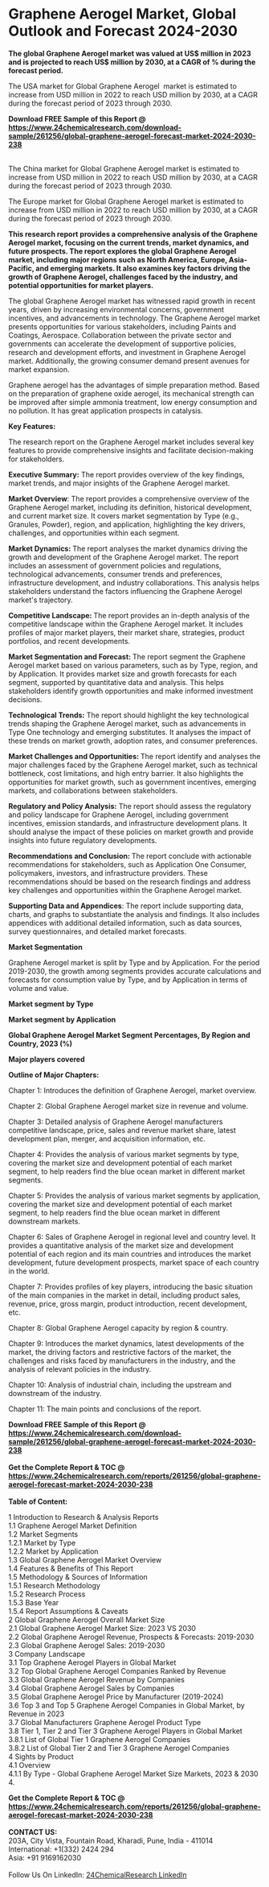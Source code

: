 <h1>Graphene Aerogel Market, Global Outlook and Forecast 2024-2030</h1><p><strong>The global Graphene Aerogel market was valued at US$ million in 2023 and is projected to reach US$ million by 2030, at a CAGR of % during the forecast period.</strong></p><p>
</p><p>The USA market for Global Graphene Aerogel  market is estimated to increase from USD million in 2022 to reach USD million by 2030, at a CAGR during the forecast period of 2023 through 2030.</p><div><b>Download FREE Sample of this Report @ 
            <a href="https://www.24chemicalresearch.com/download-sample/261256/global-graphene-aerogel-forecast-market-2024-2030-238">
            https://www.24chemicalresearch.com/download-sample/261256/global-graphene-aerogel-forecast-market-2024-2030-238</a></b></div><br><p>
</p><p>The China market for Global Graphene Aerogel market is estimated to increase from USD million in 2022 to reach USD million by 2030, at a CAGR during the forecast period of 2023 through 2030.</p><p>
</p><p>The Europe market for Global Graphene Aerogel market is estimated to increase from USD million in 2022 to reach USD million by 2030, at a CAGR during the forecast period of 2023 through 2030.</p><p>
</p><p><strong>This research report provides a comprehensive analysis of the Graphene Aerogel market, focusing on the current trends, market dynamics, and future prospects. The report explores the global Graphene Aerogel market, including major regions such as North America, Europe, Asia-Pacific, and emerging markets. It also examines key factors driving the growth of Graphene Aerogel, challenges faced by the industry, and potential opportunities for market players.</strong></p><p>
The global Graphene Aerogel market has witnessed rapid growth in recent years, driven by increasing environmental concerns, government incentives, and advancements in technology. The Graphene Aerogel market presents opportunities for various stakeholders, including Paints and Coatings, Aerospace. Collaboration between the private sector and governments can accelerate the development of supportive policies, research and development efforts, and investment in Graphene Aerogel market. Additionally, the growing consumer demand present avenues for market expansion.</p><p>
Graphene aerogel has the advantages of simple preparation method. Based on the preparation of graphene oxide aerogel, its mechanical strength can be improved after simple ammonia treatment, low energy consumption and no pollution. It has great application prospects in catalysis.</p><p>
<strong>Key Features:</strong></p><p>
The research report on the Graphene Aerogel market includes several key features to provide comprehensive insights and facilitate decision-making for stakeholders.</p><p>
<strong>Executive Summary:</strong> The report provides overview of the key findings, market trends, and major insights of the Graphene Aerogel market.</p><p>
<strong>Market Overview</strong>: The report provides a comprehensive overview of the Graphene Aerogel market, including its definition, historical development, and current market size. It covers market segmentation by Type (e.g., Granules, Powder), region, and application, highlighting the key drivers, challenges, and opportunities within each segment.</p><p>
<strong>Market Dynamics: </strong>The report analyses the market dynamics driving the growth and development of the Graphene Aerogel market. The report includes an assessment of government policies and regulations, technological advancements, consumer trends and preferences, infrastructure development, and industry collaborations. This analysis helps stakeholders understand the factors influencing the Graphene Aerogel market's trajectory.</p><p>
<strong>Competitive Landscape: </strong>The report provides an in-depth analysis of the competitive landscape within the Graphene Aerogel market. It includes profiles of major market players, their market share, strategies, product portfolios, and recent developments.</p><p>
<strong>Market Segmentation and Forecast: </strong>The report segment the Graphene Aerogel market based on various parameters, such as by Type, region, and by Application. It provides market size and growth forecasts for each segment, supported by quantitative data and analysis. This helps stakeholders identify growth opportunities and make informed investment decisions.</p><p>
<strong>Technological Trends:</strong> The report should highlight the key technological trends shaping the Graphene Aerogel market, such as advancements in Type One technology and emerging substitutes. It analyses the impact of these trends on market growth, adoption rates, and consumer preferences.</p><p>
<strong>Market Challenges and Opportunities: </strong>The report identify and analyses the major challenges faced by the Graphene Aerogel market, such as technical bottleneck, cost limitations, and high entry barrier. It also highlights the opportunities for market growth, such as government incentives, emerging markets, and collaborations between stakeholders.</p><p>
<strong>Regulatory and Policy Analysis:</strong> The report should assess the regulatory and policy landscape for Graphene Aerogel, including government incentives, emission standards, and infrastructure development plans. It should analyse the impact of these policies on market growth and provide insights into future regulatory developments.</p><p>
<strong>Recommendations and Conclusion: </strong>The report conclude with actionable recommendations for stakeholders, such as Application One Consumer, policymakers, investors, and infrastructure providers. These recommendations should be based on the research findings and address key challenges and opportunities within the Graphene Aerogel market.</p><p>
<strong>Supporting Data and Appendices</strong>: The report include supporting data, charts, and graphs to substantiate the analysis and findings. It also includes appendices with additional detailed information, such as data sources, survey questionnaires, and detailed market forecasts.</p><p>
<strong>Market Segmentation</strong></p><p>
Graphene Aerogel market is split by Type and by Application. For the period 2019-2030, the growth among segments provides accurate calculations and forecasts for consumption value by Type, and by Application in terms of volume and value.</p><p>
<strong>Market segment by Type</strong></p><p>
</p><p>
</p><p><strong>Market segment by Application</strong></p><p>
</p><p>
</p><p><strong>Global Graphene Aerogel Market Segment Percentages, By Region and Country, 2023 (%)</strong></p><p>
</p><p>
</p><p><strong>Major players covered</strong></p><p>
</p><p>
</p><p><strong>Outline of Major Chapters:</strong></p><p>
Chapter 1: Introduces the definition of Graphene Aerogel, market overview.</p><p>
Chapter 2: Global Graphene Aerogel market size in revenue and volume.</p><p>
Chapter 3: Detailed analysis of Graphene Aerogel manufacturers competitive landscape, price, sales and revenue market share, latest development plan, merger, and acquisition information, etc.</p><p>
Chapter 4: Provides the analysis of various market segments by type, covering the market size and development potential of each market segment, to help readers find the blue ocean market in different market segments.</p><p>
Chapter 5: Provides the analysis of various market segments by application, covering the market size and development potential of each market segment, to help readers find the blue ocean market in different downstream markets.</p><p>
Chapter 6: Sales of Graphene Aerogel in regional level and country level. It provides a quantitative analysis of the market size and development potential of each region and its main countries and introduces the market development, future development prospects, market space of each country in the world.</p><p>
Chapter 7: Provides profiles of key players, introducing the basic situation of the main companies in the market in detail, including product sales, revenue, price, gross margin, product introduction, recent development, etc.</p><p>
Chapter 8: Global Graphene Aerogel capacity by region &amp; country.</p><p>
Chapter 9: Introduces the market dynamics, latest developments of the market, the driving factors and restrictive factors of the market, the challenges and risks faced by manufacturers in the industry, and the analysis of relevant policies in the industry.</p><p>
Chapter 10: Analysis of industrial chain, including the upstream and downstream of the industry.</p><p>
Chapter 11: The main points and conclusions of the report.</p><div><b>Download FREE Sample of this Report @ 
            <a href="https://www.24chemicalresearch.com/download-sample/261256/global-graphene-aerogel-forecast-market-2024-2030-238">
            https://www.24chemicalresearch.com/download-sample/261256/global-graphene-aerogel-forecast-market-2024-2030-238</a></b></div><br><div><b>Get the Complete Report & TOC @ 
            <a href="https://www.24chemicalresearch.com/reports/261256/global-graphene-aerogel-forecast-market-2024-2030-238">
            https://www.24chemicalresearch.com/reports/261256/global-graphene-aerogel-forecast-market-2024-2030-238</a></b></div><br>
            <b>Table of Content:</b><p>1 Introduction to Research & Analysis Reports<br />
    1.1 Graphene Aerogel Market Definition<br />
    1.2 Market Segments<br />
        1.2.1 Market by Type<br />
        1.2.2 Market by Application<br />
    1.3 Global Graphene Aerogel Market Overview<br />
    1.4 Features & Benefits of This Report<br />
    1.5 Methodology & Sources of Information<br />
        1.5.1 Research Methodology<br />
        1.5.2 Research Process<br />
        1.5.3 Base Year<br />
        1.5.4 Report Assumptions & Caveats<br />
2 Global Graphene Aerogel Overall Market Size<br />
    2.1 Global Graphene Aerogel Market Size: 2023 VS 2030<br />
    2.2 Global Graphene Aerogel Revenue, Prospects & Forecasts: 2019-2030<br />
    2.3 Global Graphene Aerogel Sales: 2019-2030<br />
3 Company Landscape<br />
    3.1 Top Graphene Aerogel Players in Global Market<br />
    3.2 Top Global Graphene Aerogel Companies Ranked by Revenue<br />
    3.3 Global Graphene Aerogel Revenue by Companies<br />
    3.4 Global Graphene Aerogel Sales by Companies<br />
    3.5 Global Graphene Aerogel Price by Manufacturer (2019-2024)<br />
    3.6 Top 3 and Top 5 Graphene Aerogel Companies in Global Market, by Revenue in 2023<br />
    3.7 Global Manufacturers Graphene Aerogel Product Type<br />
    3.8 Tier 1, Tier 2 and Tier 3 Graphene Aerogel Players in Global Market<br />
        3.8.1 List of Global Tier 1 Graphene Aerogel Companies<br />
        3.8.2 List of Global Tier 2 and Tier 3 Graphene Aerogel Companies<br />
4 Sights by Product<br />
    4.1 Overview<br />
        4.1.1 By Type - Global Graphene Aerogel Market Size Markets, 2023 & 2030<br />
        4.</p><div><b>Get the Complete Report & TOC @ 
            <a href="https://www.24chemicalresearch.com/reports/261256/global-graphene-aerogel-forecast-market-2024-2030-238">
            https://www.24chemicalresearch.com/reports/261256/global-graphene-aerogel-forecast-market-2024-2030-238</a></b></div><br><b>CONTACT US:</b><br>
            203A, City Vista, Fountain Road, Kharadi, Pune, India - 411014<br>
            International: +1(332) 2424 294<br>
            Asia: +91 9169162030 <br><br>
            Follow Us On LinkedIn: <a href="https://www.linkedin.com/company/24chemicalresearch/">24ChemicalResearch LinkedIn</a>